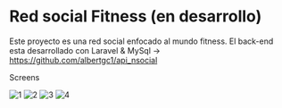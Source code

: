 # Red social Fitness (en desarrollo)

Este proyecto es una red social enfocado al mundo fitness. El back-end esta desarrollado con Laravel & MySql -> https://github.com/albertgc1/api_nsocial

Screens

![1](https://user-images.githubusercontent.com/32782985/82710092-06958380-9c50-11ea-9ce3-1dfc22c49a3e.PNG)
![2](https://user-images.githubusercontent.com/32782985/82710093-072e1a00-9c50-11ea-88d8-dbf7893d0d43.PNG)
![3](https://user-images.githubusercontent.com/32782985/82710095-07c6b080-9c50-11ea-88e6-80741f75474f.PNG)
![4](https://user-images.githubusercontent.com/32782985/82710096-07c6b080-9c50-11ea-830a-e947c5d24d59.PNG)

